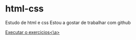 # html-css
 Estudo de html e css
 Estou a gostar de trabalhar com github

<a href="https://ningaramos.github.io/html-css/exercicios/exe001/index.html">Executar o exercicios<\a>